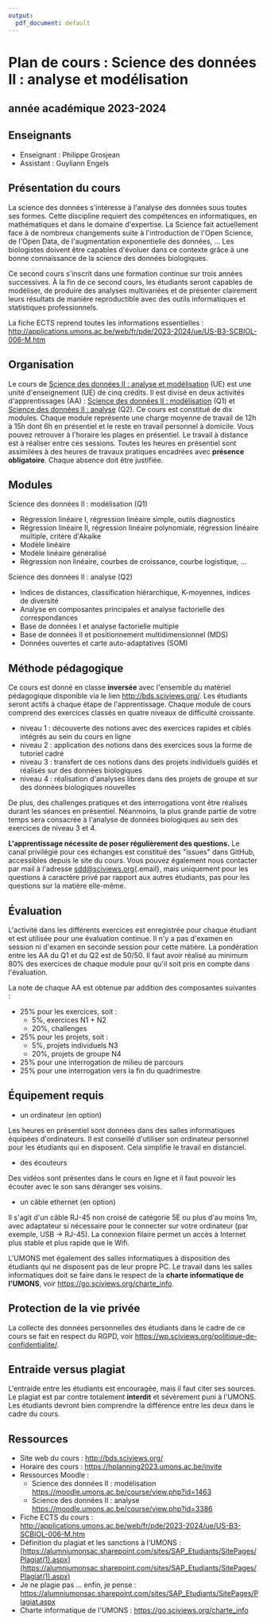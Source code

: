 ```yaml
---
output:
  pdf_document: default
---
```

# Plan de cours : Science des données II : analyse et modélisation

## année académique 2023-2024

## Enseignants

-   Enseignant : Philippe Grosjean
-   Assistant : Guyliann Engels

## Présentation du cours

La science des données s'intéresse à l'analyse des données sous toutes ses formes. Cette discipline requiert des compétences en informatiques, en mathématiques et dans le domaine d'expertise. La Science fait actuellement face à de nombreux changements suite à l'introduction de l'Open Science, de l'Open Data, de l'augmentation exponentielle des données, ... Les biologistes doivent être capables d'évoluer dans ce contexte grâce à une bonne connaissance de la science des données biologiques.

Ce second cours s'inscrit dans une formation continue sur trois années successives. À la fin de ce second cours, les étudiants seront capables de modéliser, de produire des analyses multivariées et de présenter clairement leurs résultats de manière reproductible avec des outils informatiques et statistiques professionnels.

La fiche ECTS reprend toutes les informations essentielles : <http://applications.umons.ac.be/web/fr/pde/2023-2024/ue/US-B3-SCBIOL-006-M.htm>

## Organisation

Le cours de [Science des données II : analyse et modélisation](http://applications.umons.ac.be/web/fr/pde/2023-2024/ue/US-B3-SCBIOL-006-M.htm) (UE) est une unité d'enseignement (UE) de cinq crédits. Il est divisé en deux activités d'apprentissages (AA) : [Science des données II : modélisation](http://applications.umons.ac.be/web/fr/pde/2023-2024/aa/S-BIOG-015.htm) (Q1) et [Science des données II : analyse](http://applications.umons.ac.be/web/fr/pde/2023-2024/aa/S-BIOG-061.htm) (Q2). Ce cours est constitué de dix modules. Chaque module représente une charge moyenne de travail de 12h à 15h dont 6h en présentiel et le reste en travail personnel à domicile. Vous pouvez retrouver à l'horaire les plages en présentiel. Le travail à distance est à réaliser entre ces sessions. Toutes les heures en présentiel sont assimilées à des heures de travaux pratiques encadrées avec **présence obligatoire**. Chaque absence doit être justifiée.

## Modules

Science des données II : modélisation (Q1)

-   Régression linéaire I, régression linéaire simple, outils diagnostics
-   Régression linéaire II, régression linéaire polynomiale, régression linéaire multiple, critère d'Akaike
-   Modèle linéaire
-   Modèle linéaire généralisé
-   Régression non linéaire, courbes de croissance, courbe logistique, ...

Science des données II : analyse (Q2)

-   Indices de distances, classification hiérarchique, K-moyennes, indices de diversité
-   Analyse en composantes principales et analyse factorielle des correspondances
-   Base de données I et analyse factorielle multiple
-   Base de données II et positionnement multidimensionnel (MDS)
-   Données ouvertes et carte auto-adaptatives (SOM)

## Méthode pédagogique

Ce cours est donné en classe **inversée** avec l'ensemble du matériel pédagogique disponible via le lien <http://bds.sciviews.org/>. Les étudiants seront actifs à chaque étape de l'apprentissage. Chaque module de cours comprend des exercices classés en quatre niveaux de difficulté croissante.

-   niveau 1 : découverte des notions avec des exercices rapides et ciblés intégrés au sein du cours en ligne
-   niveau 2 : application des notions dans des exercices sous la forme de tutoriel cadré
-   niveau 3 : transfert de ces notions dans des projets individuels guidés et réalisés sur des données biologiques
-   niveau 4 : réalisation d'analyses libres dans des projets de groupe et sur des données biologiques nouvelles

De plus, des challenges pratiques et des interrogations vont être réalisés durant les séances en présentiel. Néanmoins, la plus grande partie de votre temps sera consacrée à l'analyse de données biologiques au sein des exercices de niveau 3 et 4.

**L'apprentissage nécessite de poser régulièrement des questions.** Le canal privilégié pour ces échanges est constitué des "issues" dans GitHub, accessibles depuis le site du cours. Vous pouvez également nous contacter par mail à l'adresse [sdd\@sciviews.org](mailto:sdd@sciviews.org){.email}, mais uniquement pour les questions à caractère privé par rapport aux autres étudiants, pas pour les questions sur la matière elle-même.

## Évaluation

L'activité dans les différents exercices est enregistrée pour chaque étudiant et est utilisée pour une évaluation continue. Il n'y a pas d'examen en session ni d'examen en seconde session pour cette matière. La pondération entre les AA du Q1 et du Q2 est de 50/50. Il faut avoir réalisé au minimum 80% des exercices de chaque module pour qu'il soit pris en compte dans l'évaluation.

La note de chaque AA est obtenue par addition des composantes suivantes :

-   25% pour les exercices, soit :
    *   5%, exercices N1 + N2
    *   20%, challenges
-   25% pour les projets, soit :
    *   5%, projets individuels N3
    *   20%, projets de groupe N4
-   25% pour une interrogation de milieu de parcours
-   25% pour une interrogation vers la fin du quadrimestre

## Équipement requis

-   un ordinateur (en option)

Les heures en présentiel sont données dans des salles informatiques équipées d'ordinateurs. Il est conseillé d'utiliser son ordinateur personnel pour les étudiants qui en disposent. Cela simplifie le travail en distanciel.

-   des écouteurs

Des vidéos sont présentes dans le cours en ligne et il faut pouvoir les écouter avec le son sans déranger ses voisins.

-   un câble ethernet (en option)

Il s'agit d'un câble RJ-45 non croisé de catégorie 5E ou plus d'au moins 1m, avec adaptateur si nécessaire pour le connecter sur votre ordinateur (par exemple, USB -> RJ-45). La connexion filaire permet un accès à Internet plus stable et plus rapide que le Wifi.

L'UMONS met également des salles informatiques à disposition des étudiants qui ne disposent pas de leur propre PC. Le travail dans les salles informatiques doit se faire dans le respect de la **charte informatique de l'UMONS**, voir <https://go.sciviews.org/charte_info>.

## Protection de la vie privée

La collecte des données personnelles des étudiants dans le cadre de ce cours se fait en respect du RGPD, voir <https://wp.sciviews.org/politique-de-confidentialite/>.

## Entraide versus plagiat

L'entraide entre les étudiants est encouragée, mais il faut citer ses sources. Le plagiat est par contre totalement **interdit** et sévèrement puni à l'UMONS. Les étudiants devront bien comprendre la différence entre les deux dans le cadre du cours.

## Ressources

-   Site web du cours : <http://bds.sciviews.org/>
-   Horaire des cours : <https://hplanning2023.umons.ac.be/invite>
-   Ressources Moodle :
    -   Science des données II : modélisation <https://moodle.umons.ac.be/course/view.php?id=1463>
    -   Science des données II : analyse <https://moodle.umons.ac.be/course/view.php?id=3386>
-   Fiche ECTS du cours : <http://applications.umons.ac.be/web/fr/pde/2023-2024/ue/US-B3-SCBIOL-006-M.htm>
-   Définition du plagiat et les sanctions à l'UMONS : [https://alumniumonsac.sharepoint.com/sites/SAP_Etudiants/SitePages/Plagiat(1).aspx](https://alumniumonsac.sharepoint.com/sites/SAP_Etudiants/SitePages/Plagiat(1).aspx)
-   Je ne plagie pas ... enfin, je pense : <https://alumniumonsac.sharepoint.com/sites/SAP_Etudiants/SitePages/Plagiat.aspx>
-   Charte informatique de l'UMONS : <https://go.sciviews.org/charte_info>
